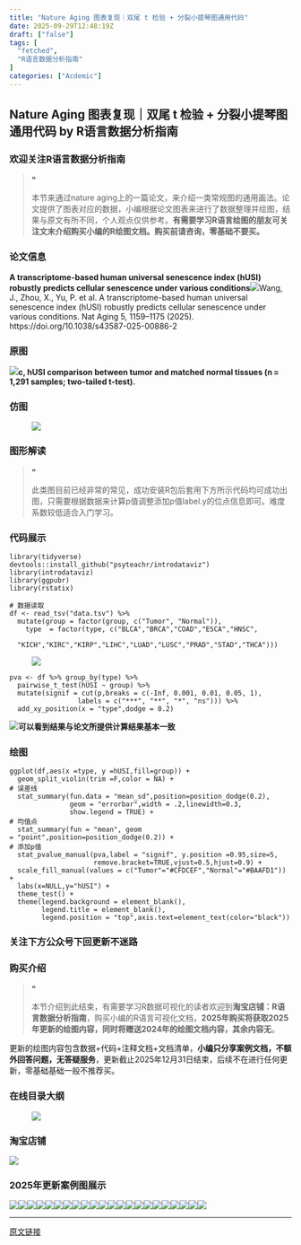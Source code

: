 ```yaml
---
title: "Nature Aging 图表复现｜双尾 t 检验 + 分裂小提琴图通用代码"
date: 2025-09-29T12:48:19Z
draft: ["false"]
tags: [
  "fetched",
  "R语言数据分析指南"
]
categories: ["Acdemic"]
---
```

Nature Aging 图表复现｜双尾 t 检验 + 分裂小提琴图通用代码 by R语言数据分析指南
------
<div><section data-tool="mdnice编辑器" data-website="https://www.mdnice.com" data-pm-slice="0 0 []"><h3 data-cacheurl="" data-remoteid="" data-tool="mdnice编辑器"><span></span><span><span leaf="">欢迎关注R语言数据分析指南</span></span><span></span></h3><blockquote><span><span leaf="">❝</span></span><p><span leaf="">本节来通过nature aging上的一篇论文，来介绍一类常规图的通用画法。论文提供了图表对应的数据，小编根据论文图表来进行了数据整理并绘图，结果与原文有所不同，个人观点仅供参考。</span><strong><span leaf="">有需要学习R语言绘图的朋友可关注文末介绍购买小编的R绘图文档。购买前请咨询，零基础不要买。</span></strong></p></blockquote><h3 data-cacheurl="" data-remoteid="" data-tool="mdnice编辑器"><span></span><span><span leaf="">论文信息</span></span><span></span></h3><p data-tool="mdnice编辑器"><strong><span leaf="">A transcriptome-based human universal senescence index (hUSI) robustly predicts cellular senescence under various conditions</span></strong><span leaf=""><img data-src="https://mmbiz.qpic.cn/mmbiz_png/EibnicgwScTAaUtreNjveN3Mwba39mcVRyCR4zrZ1a3U5M3ywB7Zl8ibGtibX7ctuM8QgO2oCXvzjM8OjYMvZDYRcA/640?wx_fmt=png&amp;from=appmsg" data-ratio="0.412962962962963" data-type="png" data-w="1080" data-imgfileid="100052101" src="https://mmbiz.qpic.cn/mmbiz_png/EibnicgwScTAaUtreNjveN3Mwba39mcVRyCR4zrZ1a3U5M3ywB7Zl8ibGtibX7ctuM8QgO2oCXvzjM8OjYMvZDYRcA/640?wx_fmt=png&amp;from=appmsg">Wang, J., Zhou, X., Yu, P. et al. A transcriptome-based human universal senescence index (hUSI) robustly predicts cellular senescence under various conditions. Nat Aging 5, 1159–1175 (2025). https://doi.org/10.1038/s43587-025-00886-2</span></p><h3 data-cacheurl="" data-remoteid="" data-tool="mdnice编辑器"><span></span><span><span leaf="">原图</span></span><span></span></h3><p data-tool="mdnice编辑器"><span leaf=""><img data-src="https://mmbiz.qpic.cn/mmbiz_png/EibnicgwScTAaUtreNjveN3Mwba39mcVRy4ZbM9OA2cOAuFpawffWbyVgupGpWQibnlg0DmcwNiajkDkc3t0mHwsMA/640?wx_fmt=png&amp;from=appmsg" data-ratio="0.7135135135135136" data-type="png" data-w="740" data-imgfileid="100052099" src="https://mmbiz.qpic.cn/mmbiz_png/EibnicgwScTAaUtreNjveN3Mwba39mcVRy4ZbM9OA2cOAuFpawffWbyVgupGpWQibnlg0DmcwNiajkDkc3t0mHwsMA/640?wx_fmt=png&amp;from=appmsg"></span><strong><span leaf="">c, hUSI comparison between tumor and matched normal tissues (n = 1,291 samples; two-tailed t-test).</span></strong></p><h3 data-cacheurl="" data-remoteid="" data-tool="mdnice编辑器"><span></span><span><span leaf="">仿图</span></span><span></span></h3><figure data-tool="mdnice编辑器"><span leaf=""><img data-src="https://mmbiz.qpic.cn/mmbiz_png/EibnicgwScTAaUtreNjveN3Mwba39mcVRyjASJDibvhR4zRSshftURbfClC6Re25djMoPQ1NibQgLDSTUpRCj8yPyQ/640?wx_fmt=png&amp;from=appmsg" data-ratio="0.4287037037037037" data-type="png" data-w="1080" data-imgfileid="100052100" src="https://mmbiz.qpic.cn/mmbiz_png/EibnicgwScTAaUtreNjveN3Mwba39mcVRyjASJDibvhR4zRSshftURbfClC6Re25djMoPQ1NibQgLDSTUpRCj8yPyQ/640?wx_fmt=png&amp;from=appmsg"></span></figure><h3 data-cacheurl="" data-remoteid="" data-tool="mdnice编辑器"><span></span><span><span leaf="">图形解读</span></span><span></span></h3><blockquote><span><span leaf="">❝</span></span><p><span leaf="">此类图目前已经非常的常见，成功安装R包后套用下方所示代码均可成功出图，只需要根据数据来计算p值调整添加p值label.y的位点信息即可。难度系数较低适合入门学习。</span></p></blockquote><h3 data-cacheurl="" data-remoteid="" data-tool="mdnice编辑器"><span></span><span><span leaf="">代码展示</span></span><span></span></h3><pre data-tool="mdnice编辑器"><span data-cacheurl="" data-remoteid=""></span><code><span><span leaf="">library</span></span><span leaf="">(tidyverse)</span><span leaf=""><br></span><span leaf="">devtools::install_github(</span><span><span leaf="">"psyteachr/introdataviz"</span></span><span leaf="">)</span><span leaf=""><br></span><span><span leaf="">library</span></span><span leaf="">(introdataviz)</span><span leaf=""><br></span><span><span leaf="">library</span></span><span leaf="">(ggpubr)</span><span leaf=""><br></span><span><span leaf="">library</span></span><span leaf="">(rstatix)</span><span leaf=""><br></span></code></pre><pre data-tool="mdnice编辑器"><span data-cacheurl="" data-remoteid=""></span><code><span><span leaf=""># 数据读取</span></span><span leaf=""><br></span><span leaf="">df &lt;- read_tsv(</span><span><span leaf="">"data.tsv"</span></span><span leaf="">) %&gt;%</span><span leaf=""><br></span><span leaf="">  mutate(group = factor(group, c(</span><span><span leaf="">"Tumor"</span></span><span leaf="">, </span><span><span leaf="">"Normal"</span></span><span leaf="">)),</span><span leaf=""><br></span><span leaf="">    type  = factor(type, c(</span><span><span leaf="">"BLCA"</span></span><span leaf="">,</span><span><span leaf="">"BRCA"</span></span><span leaf="">,</span><span><span leaf="">"COAD"</span></span><span leaf="">,</span><span><span leaf="">"ESCA"</span></span><span leaf="">,</span><span><span leaf="">"HNSC"</span></span><span leaf="">,</span><span leaf=""><br></span><span leaf="">      </span><span><span leaf="">"KICH"</span></span><span leaf="">,</span><span><span leaf="">"KIRC"</span></span><span leaf="">,</span><span><span leaf="">"KIRP"</span></span><span leaf="">,</span><span><span leaf="">"LIHC"</span></span><span leaf="">,</span><span><span leaf="">"LUAD"</span></span><span leaf="">,</span><span><span leaf="">"LUSC"</span></span><span leaf="">,</span><span><span leaf="">"PRAD"</span></span><span leaf="">,</span><span><span leaf="">"STAD"</span></span><span leaf="">,</span><span><span leaf="">"THCA"</span></span><span leaf="">)))</span><span leaf=""><br></span></code></pre><figure data-tool="mdnice编辑器"><span leaf=""><img data-src="https://mmbiz.qpic.cn/mmbiz_png/EibnicgwScTAaUtreNjveN3Mwba39mcVRyriakHrbFptibT99HY42Y799KFIagjAqFicsCZNzFhMHEQzSNZPTIghMjg/640?wx_fmt=png&amp;from=appmsg" data-ratio="0.5885286783042394" data-type="png" data-w="802" data-imgfileid="100052102" src="https://mmbiz.qpic.cn/mmbiz_png/EibnicgwScTAaUtreNjveN3Mwba39mcVRyriakHrbFptibT99HY42Y799KFIagjAqFicsCZNzFhMHEQzSNZPTIghMjg/640?wx_fmt=png&amp;from=appmsg"></span></figure><pre data-tool="mdnice编辑器"><span data-cacheurl="" data-remoteid=""></span><code><span leaf="">pva &lt;- df %&gt;% group_by(type) %&gt;%</span><span leaf=""><br></span><span leaf="">  pairwise_t_test(hUSI ~ group) %&gt;%</span><span leaf=""><br></span><span leaf="">  mutate(signif = cut(p,breaks = c(-</span><span><span leaf="">Inf</span></span><span leaf="">, </span><span><span leaf="">0.001</span></span><span leaf="">, </span><span><span leaf="">0.01</span></span><span leaf="">, </span><span><span leaf="">0.05</span></span><span leaf="">, </span><span><span leaf="">1</span></span><span leaf="">),</span><span leaf=""><br></span><span leaf="">                 labels = c(</span><span><span leaf="">"***"</span></span><span leaf="">, </span><span><span leaf="">"**"</span></span><span leaf="">, </span><span><span leaf="">"*"</span></span><span leaf="">, </span><span><span leaf="">"ns"</span></span><span leaf="">))) %&gt;% </span><span leaf=""><br></span><span leaf="">  add_xy_position(x = </span><span><span leaf="">"type"</span></span><span leaf="">,dodge = </span><span><span leaf="">0.2</span></span><span leaf="">)</span><span leaf=""><br></span></code></pre><p data-tool="mdnice编辑器"><span leaf=""><img data-src="https://mmbiz.qpic.cn/mmbiz_png/EibnicgwScTAaUtreNjveN3Mwba39mcVRy0oJW9svoNSQ3oeALpf7UYHIEQJ2YM6zrbicLEYc5fIWw5F7AqZo8LQA/640?wx_fmt=png&amp;from=appmsg" data-ratio="0.3888888888888889" data-type="png" data-w="1080" data-imgfileid="100052103" src="https://mmbiz.qpic.cn/mmbiz_png/EibnicgwScTAaUtreNjveN3Mwba39mcVRy0oJW9svoNSQ3oeALpf7UYHIEQJ2YM6zrbicLEYc5fIWw5F7AqZo8LQA/640?wx_fmt=png&amp;from=appmsg"></span><strong><span leaf="">可以看到结果与论文所提供计算结果基本一致</span></strong></p><h3 data-cacheurl="" data-remoteid="" data-tool="mdnice编辑器"><span></span><span><span leaf="">绘图</span></span><span></span></h3><pre data-tool="mdnice编辑器"><span data-cacheurl="" data-remoteid=""></span><code><span leaf="">ggplot(df,aes(x =type, y =hUSI,fill=group)) +</span><span leaf=""><br></span><span leaf="">  geom_split_violin(trim =</span><span><span leaf="">F</span></span><span leaf="">,color = </span><span><span leaf="">NA</span></span><span leaf="">) +</span><span leaf=""><br></span><span><span leaf=""># 误差线</span></span><span leaf=""><br></span><span leaf="">  stat_summary(fun.data = </span><span><span leaf="">"mean_sd"</span></span><span leaf="">,position=position_dodge(</span><span><span leaf="">0.2</span></span><span leaf="">),</span><span leaf=""><br></span><span leaf="">               geom = </span><span><span leaf="">"errorbar"</span></span><span leaf="">,width = </span><span><span leaf="">.2</span></span><span leaf="">,linewidth=</span><span><span leaf="">0.3</span></span><span leaf="">,</span><span leaf=""><br></span><span leaf="">               show.legend = </span><span><span leaf="">TRUE</span></span><span leaf="">) +</span><span leaf=""><br></span><span><span leaf=""># 均值点</span></span><span leaf=""><br></span><span leaf="">  stat_summary(fun = </span><span><span leaf="">"mean"</span></span><span leaf="">, geom = </span><span><span leaf="">"point"</span></span><span leaf="">,position=position_dodge(</span><span><span leaf="">0.2</span></span><span leaf="">)) +</span><span leaf=""><br></span><span><span leaf=""># 添加p值</span></span><span leaf=""><br></span><span leaf="">  stat_pvalue_manual(pva,label = </span><span><span leaf="">"signif"</span></span><span leaf="">, y.position =</span><span><span leaf="">0.95</span></span><span leaf="">,size=</span><span><span leaf="">5</span></span><span leaf="">,</span><span leaf=""><br></span><span leaf="">                     remove.bracket=</span><span><span leaf="">TRUE</span></span><span leaf="">,vjust=</span><span><span leaf="">0.5</span></span><span leaf="">,hjust=</span><span><span leaf="">0.9</span></span><span leaf="">) +</span><span leaf=""><br></span><span leaf="">  scale_fill_manual(values = c(</span><span><span leaf="">"Tumor"</span></span><span leaf="">=</span><span><span leaf="">"<a topic-id="mg50auj7-g8dxun" data-topic="1">#CFDCEF</a>"</span></span><span leaf="">,</span><span><span leaf="">"Normal"</span></span><span leaf="">=</span><span><span leaf="">"<a topic-id="mg50auj8-it11yd" data-topic="1">#BAAFD1</a>"</span></span><span leaf="">)) +</span><span leaf=""><br></span><span leaf="">  labs(x=</span><span><span leaf="">NULL</span></span><span leaf="">,y=</span><span><span leaf="">"hUSI"</span></span><span leaf="">) +</span><span leaf=""><br></span><span leaf="">  theme_test() +</span><span leaf=""><br></span><span leaf="">  theme(legend.background = element_blank(),</span><span leaf=""><br></span><span leaf="">        legend.title = element_blank(),</span><span leaf=""><br></span><span leaf="">        legend.position = </span><span><span leaf="">"top"</span></span><span leaf="">,axis.text=element_text(color=</span><span><span leaf="">"black"</span></span><span leaf="">))</span><span leaf=""><br></span></code></pre><h3 data-cacheurl="" data-remoteid="" data-tool="mdnice编辑器"><span></span><span><span leaf="">关注下方公众号下回更新不迷路</span></span><span></span></h3><section nodeleaf=""><mp-common-profile data-pluginname="mpprofile" data-nickname="R语言数据分析指南" data-alias="YanJANtwo" data-from="0" data-headimg="http://mmbiz.qpic.cn/mmbiz_png/EibnicgwScTAZF0rpeZII9Ltl26VbVagriczTria1fib3XgjwwHEHFjPzkmGpqWDVVHBSzhENictUM2iavAKiaM5lc9USw/0?wx_fmt=png" data-signature="R语言重症爱好者，喜欢绘制各种精美的图表，喜欢的小伙伴可以关注我，跟我一起学习" data-id="Mzg3MzQzNTYzMw==" data-is_biz_ban="0" data-service_type="1" data-verify_status="0"></mp-common-profile></section><h3 data-cacheurl="" data-remoteid="" data-tool="mdnice编辑器"><span></span><span><span leaf="">购买介绍</span></span><span></span></h3><blockquote><span><span leaf="">❝</span></span><p><span leaf="">本节介绍到此结束，有需要学习R数据可视化的读者欢迎到</span><strong><span leaf="">淘宝店铺：R语言数据分析指南</span></strong><span leaf="">，购买小编的R语言可视化文档，</span><strong><span leaf="">2025年购买将获取2025年更新的绘图内容，同时将赠送2024年的绘图文档内容，其余内容无</span></strong><span leaf="">。</span></p></blockquote><p data-tool="mdnice编辑器"><span leaf="">更新的绘图内容包含数据+代码+注释文档+文档清单，</span><strong><span leaf="">小编只分享案例文档，不额外回答问题，无答疑服务</span></strong><span leaf="">，更新截止2025年12月31日结束，后续不在进行任何更新，零基础基础一般不推荐买。</span></p><h3 data-cacheurl="" data-remoteid="" data-tool="mdnice编辑器"><span></span><span><span leaf="">在线目录大纲</span></span><span></span></h3><figure data-tool="mdnice编辑器"><span leaf=""><img data-src="https://mmbiz.qpic.cn/mmbiz_png/EibnicgwScTAaUtreNjveN3Mwba39mcVRyjq45hJjojbJiauQibSicJ5A6UXHibrHpu6dP2JO9AceoQgzkA2zqNbClbA/640?wx_fmt=png&amp;from=appmsg" data-ratio="0.512962962962963" data-type="png" data-w="1080" data-imgfileid="100052107" src="https://mmbiz.qpic.cn/mmbiz_png/EibnicgwScTAaUtreNjveN3Mwba39mcVRyjq45hJjojbJiauQibSicJ5A6UXHibrHpu6dP2JO9AceoQgzkA2zqNbClbA/640?wx_fmt=png&amp;from=appmsg"></span></figure><h3 data-cacheurl="" data-remoteid="" data-tool="mdnice编辑器"><span></span><span><span leaf="">淘宝店铺</span></span><span></span></h3><section nodeleaf=""><img data-src="https://mmbiz.qpic.cn/mmbiz_jpg/EibnicgwScTAbvhPDLGT8NaialEsht92PTYNJWpmVLfoYGic1uha5FyBrDCibibZCLjiazgvpT1XcdwibfVywD2el0VAgg/640?wx_fmt=jpeg" data-ratio="1.0210420841683367" data-s="300,640" data-type="jpeg" data-w="998" type="block" data-imgfileid="100019415" src="https://mmbiz.qpic.cn/mmbiz_jpg/EibnicgwScTAbvhPDLGT8NaialEsht92PTYNJWpmVLfoYGic1uha5FyBrDCibibZCLjiazgvpT1XcdwibfVywD2el0VAgg/640?wx_fmt=jpeg"></section><h3 data-cacheurl="" data-remoteid="" data-tool="mdnice编辑器"><span></span><span><span leaf="">2025年更新案例图展示</span></span><span></span></h3><p data-tool="mdnice编辑器"><span leaf=""><img data-src="https://mmbiz.qpic.cn/mmbiz_jpg/EibnicgwScTAaUtreNjveN3Mwba39mcVRybh6GJJy85pZbwJSEec2VjmLf0wVJJsysDyq4Jn2dxP6UrjB75Nu3Jw/640?wx_fmt=jpeg&amp;from=appmsg" data-ratio="0.5296296296296297" data-type="jpeg" data-w="1080" data-imgfileid="100052105" src="https://mmbiz.qpic.cn/mmbiz_jpg/EibnicgwScTAaUtreNjveN3Mwba39mcVRybh6GJJy85pZbwJSEec2VjmLf0wVJJsysDyq4Jn2dxP6UrjB75Nu3Jw/640?wx_fmt=jpeg&amp;from=appmsg"><img data-src="https://mmbiz.qpic.cn/mmbiz_jpg/EibnicgwScTAaUtreNjveN3Mwba39mcVRy6iaVqztZvcbZR7gpaz7swZmIC5Z8Kf1qL7Mz7llIATVnkeOQzIFKDLg/640?wx_fmt=jpeg&amp;from=appmsg" data-ratio="0.38796296296296295" data-type="jpeg" data-w="1080" data-imgfileid="100052104" src="https://mmbiz.qpic.cn/mmbiz_jpg/EibnicgwScTAaUtreNjveN3Mwba39mcVRy6iaVqztZvcbZR7gpaz7swZmIC5Z8Kf1qL7Mz7llIATVnkeOQzIFKDLg/640?wx_fmt=jpeg&amp;from=appmsg"><img data-src="https://mmbiz.qpic.cn/mmbiz_jpg/EibnicgwScTAaUtreNjveN3Mwba39mcVRyLk7KibukIMzQBb8fMqddJRkkAOZmW0jbVYtC9CgT4nxmJdJgfIx07qQ/640?wx_fmt=jpeg&amp;from=appmsg" data-ratio="0.4962962962962963" data-type="jpeg" data-w="1080" data-imgfileid="100052106" src="https://mmbiz.qpic.cn/mmbiz_jpg/EibnicgwScTAaUtreNjveN3Mwba39mcVRyLk7KibukIMzQBb8fMqddJRkkAOZmW0jbVYtC9CgT4nxmJdJgfIx07qQ/640?wx_fmt=jpeg&amp;from=appmsg"><img data-src="https://mmbiz.qpic.cn/mmbiz_jpg/EibnicgwScTAaUtreNjveN3Mwba39mcVRy3Id1qcY10aZGP0s2lH1KO1UlnoUnnbsDYmQu7wfwXc2bMxTvOCEbiaA/640?wx_fmt=jpeg&amp;from=appmsg" data-ratio="0.425" data-type="jpeg" data-w="1080" data-imgfileid="100052108" src="https://mmbiz.qpic.cn/mmbiz_jpg/EibnicgwScTAaUtreNjveN3Mwba39mcVRy3Id1qcY10aZGP0s2lH1KO1UlnoUnnbsDYmQu7wfwXc2bMxTvOCEbiaA/640?wx_fmt=jpeg&amp;from=appmsg"><img data-src="https://mmbiz.qpic.cn/mmbiz_jpg/EibnicgwScTAaUtreNjveN3Mwba39mcVRyKzEkkAibae5xian2IUUmOyOuyZ1cNW3zm53kicxt1viaFbYA8UsWND2YdQ/640?wx_fmt=jpeg&amp;from=appmsg" data-ratio="0.41944444444444445" data-type="jpeg" data-w="1080" data-imgfileid="100052113" src="https://mmbiz.qpic.cn/mmbiz_jpg/EibnicgwScTAaUtreNjveN3Mwba39mcVRyKzEkkAibae5xian2IUUmOyOuyZ1cNW3zm53kicxt1viaFbYA8UsWND2YdQ/640?wx_fmt=jpeg&amp;from=appmsg"><img data-src="https://mmbiz.qpic.cn/mmbiz_jpg/EibnicgwScTAaUtreNjveN3Mwba39mcVRyFk1rCicjuCafdNWJRubxfO6RjOwX8J6YR73yDyZlibiaRSxnEqaiaGYCDg/640?wx_fmt=jpeg&amp;from=appmsg" data-ratio="0.4287037037037037" data-type="jpeg" data-w="1080" data-imgfileid="100052109" src="https://mmbiz.qpic.cn/mmbiz_jpg/EibnicgwScTAaUtreNjveN3Mwba39mcVRyFk1rCicjuCafdNWJRubxfO6RjOwX8J6YR73yDyZlibiaRSxnEqaiaGYCDg/640?wx_fmt=jpeg&amp;from=appmsg"><img data-src="https://mmbiz.qpic.cn/mmbiz_png/EibnicgwScTAaUtreNjveN3Mwba39mcVRysxGtan2yx4jgKoyvibbFgtMBvfPtIulVNphbL1zTvonTUSJEhicOKuKQ/640?wx_fmt=png&amp;from=appmsg" data-ratio="0.4064814814814815" data-type="png" data-w="1080" data-imgfileid="100052112" src="https://mmbiz.qpic.cn/mmbiz_png/EibnicgwScTAaUtreNjveN3Mwba39mcVRysxGtan2yx4jgKoyvibbFgtMBvfPtIulVNphbL1zTvonTUSJEhicOKuKQ/640?wx_fmt=png&amp;from=appmsg"><img data-src="https://mmbiz.qpic.cn/mmbiz_jpg/EibnicgwScTAaUtreNjveN3Mwba39mcVRyib2fP3ay9Hm92542bib8gI2ADppIXBPUzoia9T7oj8u3BzroVPszgic3mQ/640?wx_fmt=jpeg&amp;from=appmsg" data-ratio="0.4166666666666667" data-type="jpeg" data-w="1080" data-imgfileid="100052110" src="https://mmbiz.qpic.cn/mmbiz_jpg/EibnicgwScTAaUtreNjveN3Mwba39mcVRyib2fP3ay9Hm92542bib8gI2ADppIXBPUzoia9T7oj8u3BzroVPszgic3mQ/640?wx_fmt=jpeg&amp;from=appmsg"><img data-src="https://mmbiz.qpic.cn/mmbiz_jpg/EibnicgwScTAaUtreNjveN3Mwba39mcVRyr4UL6I5FmDLWzzKfnyP4mu5h9buZEcPicvzFLlf6yzovGSVhVuXBA9g/640?wx_fmt=jpeg&amp;from=appmsg" data-ratio="0.4222222222222222" data-type="jpeg" data-w="1080" data-imgfileid="100052111" src="https://mmbiz.qpic.cn/mmbiz_jpg/EibnicgwScTAaUtreNjveN3Mwba39mcVRyr4UL6I5FmDLWzzKfnyP4mu5h9buZEcPicvzFLlf6yzovGSVhVuXBA9g/640?wx_fmt=jpeg&amp;from=appmsg"><img data-src="https://mmbiz.qpic.cn/mmbiz_jpg/EibnicgwScTAaUtreNjveN3Mwba39mcVRywwcC03F2ia4rIiaZ1eL178OH9zPcl254REytMsICeRkNzMkeCjbp0A8g/640?wx_fmt=jpeg&amp;from=appmsg" data-ratio="0.4185185185185185" data-type="jpeg" data-w="1080" data-imgfileid="100052115" src="https://mmbiz.qpic.cn/mmbiz_jpg/EibnicgwScTAaUtreNjveN3Mwba39mcVRywwcC03F2ia4rIiaZ1eL178OH9zPcl254REytMsICeRkNzMkeCjbp0A8g/640?wx_fmt=jpeg&amp;from=appmsg"><img data-src="https://mmbiz.qpic.cn/mmbiz_jpg/EibnicgwScTAaUtreNjveN3Mwba39mcVRyO1Cwvhp293EupJxNibX511qb0twzwCmeJDCrKE1XBugpMBTWYcTOBibA/640?wx_fmt=jpeg&amp;from=appmsg" data-ratio="0.44351851851851853" data-type="jpeg" data-w="1080" data-imgfileid="100052118" src="https://mmbiz.qpic.cn/mmbiz_jpg/EibnicgwScTAaUtreNjveN3Mwba39mcVRyO1Cwvhp293EupJxNibX511qb0twzwCmeJDCrKE1XBugpMBTWYcTOBibA/640?wx_fmt=jpeg&amp;from=appmsg"><img data-src="https://mmbiz.qpic.cn/mmbiz_jpg/EibnicgwScTAaUtreNjveN3Mwba39mcVRy9OZEIkoibdunzlP8oDzQWg1ibKHVrMY5TiaymBbryickU6H3zLlSEJ2tUA/640?wx_fmt=jpeg&amp;from=appmsg" data-ratio="0.5148148148148148" data-type="jpeg" data-w="1080" data-imgfileid="100052114" src="https://mmbiz.qpic.cn/mmbiz_jpg/EibnicgwScTAaUtreNjveN3Mwba39mcVRy9OZEIkoibdunzlP8oDzQWg1ibKHVrMY5TiaymBbryickU6H3zLlSEJ2tUA/640?wx_fmt=jpeg&amp;from=appmsg"><img data-src="https://mmbiz.qpic.cn/mmbiz_jpg/EibnicgwScTAaUtreNjveN3Mwba39mcVRy4HXMOVvYRaxfCiaVbE055Ed4tOdAWQxSZgBy0eOwXE0wHahW4ffOHrQ/640?wx_fmt=jpeg&amp;from=appmsg" data-ratio="0.41944444444444445" data-type="jpeg" data-w="1080" data-imgfileid="100052116" src="https://mmbiz.qpic.cn/mmbiz_jpg/EibnicgwScTAaUtreNjveN3Mwba39mcVRy4HXMOVvYRaxfCiaVbE055Ed4tOdAWQxSZgBy0eOwXE0wHahW4ffOHrQ/640?wx_fmt=jpeg&amp;from=appmsg"><img data-src="https://mmbiz.qpic.cn/mmbiz_jpg/EibnicgwScTAaUtreNjveN3Mwba39mcVRyX4QPYFt1q40GPNLchDjBoq3icrDkF5e5OOQrbD8OJUtH79ibupERQEug/640?wx_fmt=jpeg&amp;from=appmsg" data-ratio="0.45" data-type="jpeg" data-w="1080" data-imgfileid="100052117" src="https://mmbiz.qpic.cn/mmbiz_jpg/EibnicgwScTAaUtreNjveN3Mwba39mcVRyX4QPYFt1q40GPNLchDjBoq3icrDkF5e5OOQrbD8OJUtH79ibupERQEug/640?wx_fmt=jpeg&amp;from=appmsg"><img data-src="https://mmbiz.qpic.cn/mmbiz_jpg/EibnicgwScTAaUtreNjveN3Mwba39mcVRy3dp7Lhhw3Y2D2rAX1ibvUrcTYRnqygdX4SHTdNCOV1Emeib6uicdOtkog/640?wx_fmt=jpeg&amp;from=appmsg" data-ratio="0.4824074074074074" data-type="jpeg" data-w="1080" data-imgfileid="100052120" src="https://mmbiz.qpic.cn/mmbiz_jpg/EibnicgwScTAaUtreNjveN3Mwba39mcVRy3dp7Lhhw3Y2D2rAX1ibvUrcTYRnqygdX4SHTdNCOV1Emeib6uicdOtkog/640?wx_fmt=jpeg&amp;from=appmsg"><img data-src="https://mmbiz.qpic.cn/mmbiz_jpg/EibnicgwScTAaUtreNjveN3Mwba39mcVRyle8d2nMlRx9LfwGNUIueA3wDMgBqRkXpwAFGJ7BUkLLNHY0Icql9Pg/640?wx_fmt=jpeg&amp;from=appmsg" data-ratio="0.42777777777777776" data-type="jpeg" data-w="1080" data-imgfileid="100052121" src="https://mmbiz.qpic.cn/mmbiz_jpg/EibnicgwScTAaUtreNjveN3Mwba39mcVRyle8d2nMlRx9LfwGNUIueA3wDMgBqRkXpwAFGJ7BUkLLNHY0Icql9Pg/640?wx_fmt=jpeg&amp;from=appmsg"><img data-src="https://mmbiz.qpic.cn/mmbiz_jpg/EibnicgwScTAaUtreNjveN3Mwba39mcVRyvdu8QPKKMZmhicrLicYW5JS1PFtHFK45g9UZ8A6ogQqT2ACeT8MvM9uQ/640?wx_fmt=jpeg&amp;from=appmsg" data-ratio="0.4287037037037037" data-type="jpeg" data-w="1080" data-imgfileid="100052119" src="https://mmbiz.qpic.cn/mmbiz_jpg/EibnicgwScTAaUtreNjveN3Mwba39mcVRyvdu8QPKKMZmhicrLicYW5JS1PFtHFK45g9UZ8A6ogQqT2ACeT8MvM9uQ/640?wx_fmt=jpeg&amp;from=appmsg"><img data-src="https://mmbiz.qpic.cn/mmbiz_jpg/EibnicgwScTAaUtreNjveN3Mwba39mcVRyricqf04HowLK8KrZXvFIX9LrhH7a14icibAbEfzmxTMNicEpNqk2R1lM2w/640?wx_fmt=jpeg&amp;from=appmsg" data-ratio="0.42592592592592593" data-type="jpeg" data-w="1080" data-imgfileid="100052122" src="https://mmbiz.qpic.cn/mmbiz_jpg/EibnicgwScTAaUtreNjveN3Mwba39mcVRyricqf04HowLK8KrZXvFIX9LrhH7a14icibAbEfzmxTMNicEpNqk2R1lM2w/640?wx_fmt=jpeg&amp;from=appmsg"><img data-src="https://mmbiz.qpic.cn/mmbiz_jpg/EibnicgwScTAaUtreNjveN3Mwba39mcVRyXZpTrKyJkkpKzYcROWibnZ2mjUic9HPbicnIhbb3AUXGXAOq6Rjt2ibreA/640?wx_fmt=jpeg&amp;from=appmsg" data-ratio="0.4212962962962963" data-type="jpeg" data-w="1080" data-imgfileid="100052123" src="https://mmbiz.qpic.cn/mmbiz_jpg/EibnicgwScTAaUtreNjveN3Mwba39mcVRyXZpTrKyJkkpKzYcROWibnZ2mjUic9HPbicnIhbb3AUXGXAOq6Rjt2ibreA/640?wx_fmt=jpeg&amp;from=appmsg"><img data-src="https://mmbiz.qpic.cn/mmbiz_png/EibnicgwScTAaUtreNjveN3Mwba39mcVRywCgK7gCmDqr82V2rVGyplKNBf740QRVj416fbdxE0a10iaMicdF8wSwA/640?wx_fmt=png&amp;from=appmsg" data-ratio="0.4255555555555556" data-type="png" data-w="900" data-imgfileid="100052128" src="https://mmbiz.qpic.cn/mmbiz_png/EibnicgwScTAaUtreNjveN3Mwba39mcVRywCgK7gCmDqr82V2rVGyplKNBf740QRVj416fbdxE0a10iaMicdF8wSwA/640?wx_fmt=png&amp;from=appmsg"><img data-src="https://mmbiz.qpic.cn/mmbiz_png/EibnicgwScTAaUtreNjveN3Mwba39mcVRyYRG11XdnMEbxhEGJfwplicXhIxhDibqTBr4Qx12qprQ23B8esFuG0frw/640?wx_fmt=png&amp;from=appmsg" data-ratio="0.4255555555555556" data-type="png" data-w="900" data-imgfileid="100052127" src="https://mmbiz.qpic.cn/mmbiz_png/EibnicgwScTAaUtreNjveN3Mwba39mcVRyYRG11XdnMEbxhEGJfwplicXhIxhDibqTBr4Qx12qprQ23B8esFuG0frw/640?wx_fmt=png&amp;from=appmsg"><img data-imgfileid="100052126" data-ratio="0.4255555555555556" data-src="https://mmbiz.qpic.cn/mmbiz_png/EibnicgwScTAaUtreNjveN3Mwba39mcVRytbicVSvTAf0WXVF5mnkdaB6RZpxr1yyRoibIpZTnVMybR4X8icM3rl5Hw/640?wx_fmt=png&amp;from=appmsg" data-type="png" data-w="900" src="https://mmbiz.qpic.cn/mmbiz_png/EibnicgwScTAaUtreNjveN3Mwba39mcVRytbicVSvTAf0WXVF5mnkdaB6RZpxr1yyRoibIpZTnVMybR4X8icM3rl5Hw/640?wx_fmt=png&amp;from=appmsg"></span></p></section><p><mp-style-type data-value="3"></mp-style-type></p></div>  
<hr>
<a href="https://mp.weixin.qq.com/s/JefvL68KZOxKc-90D-RxjA",target="_blank" rel="noopener noreferrer">原文链接</a>
